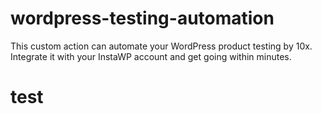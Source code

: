 # wordpress-testing-automation
This custom action can automate your WordPress product testing by 10x. Integrate it with your InstaWP account and get going within minutes.

# test
